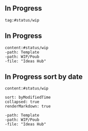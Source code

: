 ## In Progress
````query
tag:#status/wip

````
## In Progress
````query
content:#status/wip
-path: Template
-path: WIP/Poub
-file: "Ideas Hub"
````


## In Progress sort by date 
````query
content:#status/wip

sort: byModifiedTime
collapsed: true
renderMarkdown: true 

-path: Template
-path: WIP/Poub
-file: "Ideas Hub"
````
